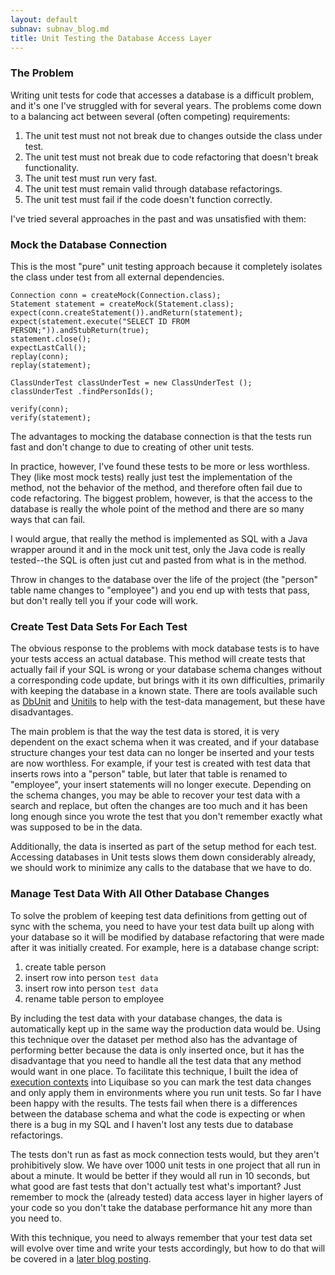 ```yaml
---
layout: default
subnav: subnav_blog.md
title: Unit Testing the Database Access Layer
---
```

### The Problem

Writing unit tests for code that accesses a database is a difficult problem, and it's one I've struggled with for several years.  The problems come down to a balancing act between several (often competing) requirements:

1. The unit test must not not break due to changes outside the class under test.
1. The unit test must not break due to code refactoring that doesn't break functionality.
1. The unit test must run very fast.
1. The unit test must remain valid through database refactorings.
1. The unit test must fail if the code doesn't function correctly.

I've tried several approaches in the past and was unsatisfied with them:

### Mock the Database Connection

This is the most "pure" unit testing approach because it completely isolates the class under test from all external dependencies.

    Connection conn = createMock(Connection.class);
    Statement statement = createMock(Statement.class);
    expect(conn.createStatement()).andReturn(statement);
    expect(statement.execute("SELECT ID FROM PERSON;")).andStubReturn(true);
    statement.close();
    expectLastCall();
    replay(conn);
    replay(statement);

    ClassUnderTest classUnderTest = new ClassUnderTest ();
    classUnderTest .findPersonIds();

    verify(conn);
    verify(statement);

The advantages to mocking the database connection is that the tests run fast and don't change to due to creating of other unit tests.

In practice, however, I've found these tests to be more or less worthless.  They (like most mock tests) really just test the implementation of the method, not the behavior of the method, and therefore often fail due to code refactoring.  The biggest problem, however, is that the access to the database is really the whole point of the method and there are so many ways that can fail.

I would argue, that really the method is implemented as SQL with a Java wrapper around it and in the mock unit test, only the Java code is really tested--the SQL is often just cut and pasted from what is in the method.

Throw in changes to the database over the life of the project (the "person" table name changes to "employee") and you end up with tests that pass, but don't really tell you if your code will work.

### Create Test Data Sets For Each Test

The obvious response to the problems with mock database tests is to have your tests access an actual database.  This method will create tests that actually fail if your SQL is wrong or your database schema changes without a corresponding code update, but brings with it its own difficulties, primarily with keeping the database in a known state.  There are tools available such as <a href="http://www.dbunit.org/">DbUnit</a> and <a href="http://unitils.sourceforge.net/summary.html">Unitils</a> to help with the test-data management, but these have disadvantages.

The main problem is that the way the test data is stored, it is very dependent on the exact schema when it was created, and if your database structure changes your test data can no longer be inserted and your tests are now worthless.  For example, if your test is created with test data that inserts rows into a "person" table, but later that table is renamed to "employee", your insert statements will no longer execute.  Depending on the schema changes, you may be able to recover your test data with a search and replace, but often the changes are too much and it has been long enough since you wrote the test that you don't remember exactly what was supposed to be in the data.

Additionally, the data is inserted as part of the setup method for each test.  Accessing databases in Unit tests slows them down considerably already, we should work to minimize any calls to the database that we have to do.

### Manage Test Data With All Other Database Changes

To solve the problem of keeping test data definitions from getting out of sync with the schema, you need to have your test data built up along with your database so it will be modified by database refactoring that were made after it was initially created.  For example, here is a database change script:

1. create table person
1. insert row into person `test data`
1. insert row into person `test data`
1. rename table person to employee

By including the test data with your database changes, the data is automatically kept up in the same way the production data would be.  Using this technique over the dataset per method also has the advantage of performing better because the data is only inserted once, but it has the disadvantage that you need to handle all the test data that any method would want in one place.
To facilitate this technique, I built the idea of <a href="http://www.liquibase.org/manual/latest/contexts.html">execution contexts</a> into Liquibase so you can mark the test data changes and only apply them in environments where you run unit tests.  So far I have been happy with the results.  The tests fail when there is a differences between the database schema and what the code is expecting or when there is a bug in my SQL and I haven't lost any tests due to database refactorings.

The tests don't run as fast as mock connection tests would, but they aren't prohibitively slow.  We have over 1000 unit tests in one project that all run in about a minute.  It would be better if they would all run in 10 seconds, but what good are fast tests that don't actually test what's important?  Just remember to mock the (already tested) data access layer in higher layers of your code so you don't take the database performance hit any more than you need to.

With this technique, you need to always remember that your test data set will evolve over time and write your tests accordingly, but how to do that will be covered in a <a href="http://www.liquibase.org/2007/06/building-database-tests-that-dont-break.html">later blog posting</a>.

